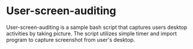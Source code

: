 # User-screen-auditing
User-screen-auditing is a sample bash script that captures users desktop activities by taking picture. The script utilizes simple timer and import program to capture screenshot from user's desktop.
